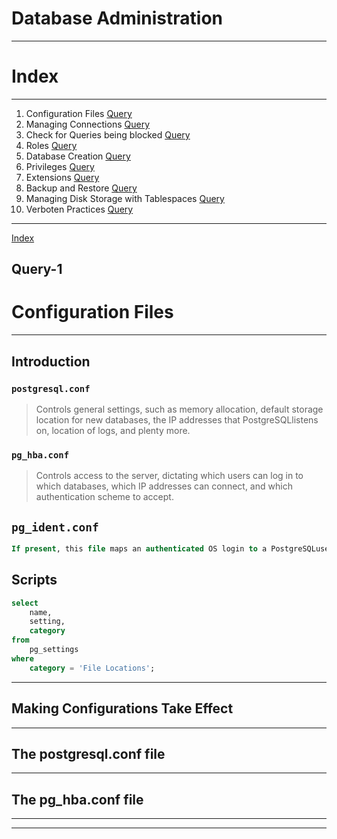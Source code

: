 # **Database Administration**

---

# **Index**

---

1. Configuration Files [Query](#Query-1)
2. Managing Connections [Query](#Query-2)
3. Check for Queries being blocked [Query](#Query-3)
4. Roles [Query](#Query-4)
5. Database Creation [Query](#Query-5)
6. Privileges [Query](#Query-6)
7. Extensions [Query](#Query-7)
8. Backup and Restore [Query](#Query-8)
9. Managing Disk Storage with Tablespaces [Query](#Query-9)
10. Verboten Practices [Query](#Query-10)

---

[Index](#Index)

## **Query-1**

# **Configuration Files**

---

## Introduction

### `postgresql.conf`

> Controls general settings, such as memory allocation, default storage location for new databases, the IP addresses that PostgreSQLlistens on, location of logs, and plenty more.

### `pg_hba.conf`

> Controls access to the server, dictating which users can log in to which databases, which IP addresses can connect, and which authentication scheme to accept.

## `pg_ident.conf`

```sql
If present, this file maps an authenticated OS login to a PostgreSQLuser. People sometimes map the OS root account to the PostgresSQLsuperuser account, postgres.
```

## Scripts

```sql
select
	name,
	setting,
	category
from
	pg_settings
where
	category = 'File Locations';
```


---

## Making Configurations Take Effect 

---

## The postgresql.conf file 

---

## The pg_hba.conf file 

---
---